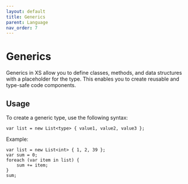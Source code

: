 ```yaml
---
layout: default
title: Generics
parent: Language
nav_order: 7
---
```


# Generics

Generics in XS allow you to define classes, methods, and data structures with a placeholder for the type. This enables you to create reusable and type-safe code components.

## Usage

To create a generic type, use the following syntax:

```xs
var list = new List<type> { value1, value2, value3 };
```

Example:

```xs
var list = new List<int> { 1, 2, 39 };
var sum = 0;
foreach (var item in list) {
    sum += item;
}
sum;
```

